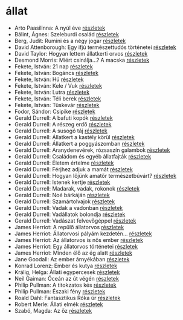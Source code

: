 # állat

- Arto Paasilinna: A nyúl éve [részletek](_details/Arto%20Paasilinna.md#id_634)
- Bálint, Ágnes: Szeleburdi család [részletek](_details/B%C3%A1lint%2C%20%C3%81gnes.md#id_161)
- Berg, Judit: Rumini és a négy jogar [részletek](_details/Berg%2C%20Judit.md#id_570)
- David Attenborough: Egy ifjú természettudós történetei [részletek](_details/David%20Attenborough.md#id_1449)
- David Taylor: Hogyan lettem állatkerti orvos [részletek](_details/David%20Taylor.md#id_473)
- Desmond Morris: Miért csinálja…? A macska [részletek](_details/Desmond%20Morris.md#id_415)
- Fekete, István: 21 nap [részletek](_details/Fekete%2C%20Istv%C3%A1n.md#id_315)
- Fekete, István: Bogáncs [részletek](_details/Fekete%2C%20Istv%C3%A1n.md#id_266)
- Fekete, István: Hú [részletek](_details/Fekete%2C%20Istv%C3%A1n.md#id_730)
- Fekete, István: Kele / Vuk [részletek](_details/Fekete%2C%20Istv%C3%A1n.md#id_122)
- Fekete, István: Lutra [részletek](_details/Fekete%2C%20Istv%C3%A1n.md#id_735)
- Fekete, István: Téli berek [részletek](_details/Fekete%2C%20Istv%C3%A1n.md#id_267)
- Fekete, István: Tüskevár [részletek](_details/Fekete%2C%20Istv%C3%A1n.md#id_121)
- Fodor, Sándor: Csipike [részletek](_details/Fodor%2C%20S%C3%A1ndor.md#id_391)
- Gerald Durrell: A bafuti kopók [részletek](_details/Gerald%20Durrell.md#id_862)
- Gerald Durrell: A részeg erdő [részletek](_details/Gerald%20Durrell.md#id_878)
- Gerald Durrell: A susogó táj [részletek](_details/Gerald%20Durrell.md#id_871)
- Gerald Durrell: Állatkert a kastély körül [részletek](_details/Gerald%20Durrell.md#id_310)
- Gerald Durrell: Állatkert a poggyászomban [részletek](_details/Gerald%20Durrell.md#id_49)
- Gerald Durrell: Aranydenevérek, rózsaszín galambok [részletek](_details/Gerald%20Durrell.md#id_875)
- Gerald Durrell: Családom és egyéb állatfajták [részletek](_details/Gerald%20Durrell.md#id_50)
- Gerald Durrell: Életem értelme [részletek](_details/Gerald%20Durrell.md#id_873)
- Gerald Durrell: Férjhez adjuk a mamát [részletek](_details/Gerald%20Durrell.md#id_872)
- Gerald Durrell: Hogyan lőjünk amatőr természetbúvárt? [részletek](_details/Gerald%20Durrell.md#id_869)
- Gerald Durrell: Istenek kertje [részletek](_details/Gerald%20Durrell.md#id_868)
- Gerald Durrell: Madarak, vadak, rokonok [részletek](_details/Gerald%20Durrell.md#id_867)
- Gerald Durrell: Noé bárkáján [részletek](_details/Gerald%20Durrell.md#id_870)
- Gerald Durrell: Szamártolvajok [részletek](_details/Gerald%20Durrell.md#id_874)
- Gerald Durrell: Vadak a vadonban [részletek](_details/Gerald%20Durrell.md#id_866)
- Gerald Durrell: Vadállatok bolondja [részletek](_details/Gerald%20Durrell.md#id_864)
- Gerald Durrell: Vadászat felvevőgéppel [részletek](_details/Gerald%20Durrell.md#id_863)
- James Herriot: A repülő állatorvos [részletek](_details/James%20Herriot.md#id_929)
- James Herriot: Állatorvosi pályám kezdetén… [részletek](_details/James%20Herriot.md#id_927)
- James Herriot: Az állatorvos is nős ember [részletek](_details/James%20Herriot.md#id_1270)
- James Herriot: Egy állatorvos történetei [részletek](_details/James%20Herriot.md#id_926)
- James Herriot: Minden élő az ég alatt [részletek](_details/James%20Herriot.md#id_925)
- Jane Goodall: Az ember árnyékában [részletek](_details/Jane%20Goodall.md#id_402)
- Konrad Lorenz: Ember és kutya [részletek](_details/Konrad%20Lorenz.md#id_474)
- Králig, Helga: Állati egypercesek [részletek](_details/Kr%C3%A1lig%2C%20Helga.md#id_928)
- Neil Gaiman: Óceán az út végén [részletek](_details/Neil%20Gaiman.md#id_1433)
- Philip Pullman: A titokzatos kés [részletek](_details/Philip%20Pullman.md#id_1220)
- Philip Pullman: Északi fény [részletek](_details/Philip%20Pullman.md#id_1219)
- Roald Dahl: Fantasztikus Róka úr [részletek](_details/Roald%20Dahl.md#id_1601)
- Robert Merle: Állati elmék [részletek](_details/Robert%20Merle.md#id_326)
- Szabó, Magda: Az őz [részletek](_details/Szab%C3%B3%2C%20Magda.md#id_1348)